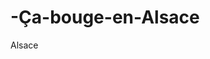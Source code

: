# -Ça-bouge-en-Alsace
<html lang="fr">
<span translate="no">Alsace</span>
<meta name="google" content="notranslate">
